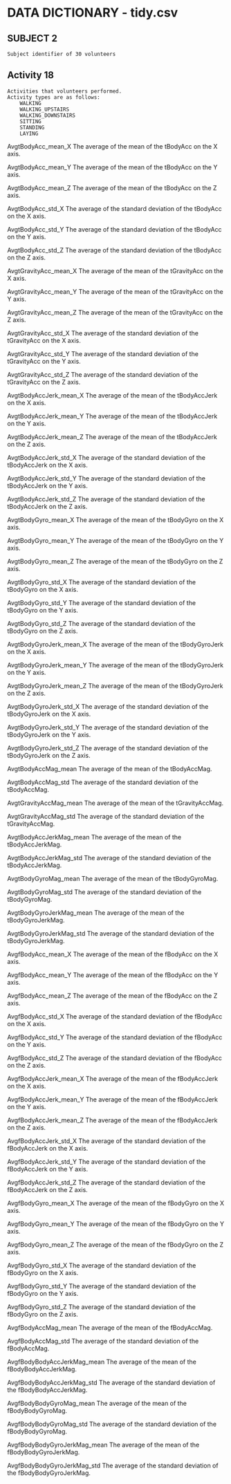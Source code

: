 # DATA DICTIONARY - tidy.csv

## SUBJECT	2
	Subject identifier of 30 volunteers

## Activity 18
	Activities that volunteers performed.
	Activity types are as follows:
		WALKING
		WALKING_UPSTAIRS
		WALKING_DOWNSTAIRS
		SITTING
		STANDING
		LAYING

AvgtBodyAcc_mean_X
	The average of the mean of the tBodyAcc on the X axis. 

AvgtBodyAcc_mean_Y
	The average of the mean of the tBodyAcc on the Y axis. 

AvgtBodyAcc_mean_Z
	The average of the mean of the tBodyAcc on the Z axis. 

AvgtBodyAcc_std_X
	The average of the standard deviation of the tBodyAcc on the X axis. 

AvgtBodyAcc_std_Y
	The average of the standard deviation of the tBodyAcc on the Y axis. 

AvgtBodyAcc_std_Z
	The average of the standard deviation of the tBodyAcc on the Z axis. 

AvgtGravityAcc_mean_X
	The average of the mean of the tGravityAcc on the X axis. 

AvgtGravityAcc_mean_Y
	The average of the mean of the tGravityAcc on the Y axis. 

AvgtGravityAcc_mean_Z
	The average of the mean of the tGravityAcc on the Z axis. 

AvgtGravityAcc_std_X
	The average of the standard deviation of the tGravityAcc on the X axis. 

AvgtGravityAcc_std_Y
	The average of the standard deviation of the tGravityAcc on the Y axis. 

AvgtGravityAcc_std_Z
	The average of the standard deviation of the tGravityAcc on the Z axis. 

AvgtBodyAccJerk_mean_X
	The average of the mean of the tBodyAccJerk on the X axis. 

AvgtBodyAccJerk_mean_Y
	The average of the mean of the tBodyAccJerk on the Y axis. 

AvgtBodyAccJerk_mean_Z
	The average of the mean of the tBodyAccJerk on the Z axis. 

AvgtBodyAccJerk_std_X
	The average of the standard deviation of the tBodyAccJerk on the X axis. 

AvgtBodyAccJerk_std_Y
	The average of the standard deviation of the tBodyAccJerk on the Y axis. 

AvgtBodyAccJerk_std_Z
	The average of the standard deviation of the tBodyAccJerk on the Z axis. 

AvgtBodyGyro_mean_X
	The average of the mean of the tBodyGyro on the X axis. 

AvgtBodyGyro_mean_Y
	The average of the mean of the tBodyGyro on the Y axis. 

AvgtBodyGyro_mean_Z
	The average of the mean of the tBodyGyro on the Z axis. 

AvgtBodyGyro_std_X
	The average of the standard deviation of the tBodyGyro on the X axis. 

AvgtBodyGyro_std_Y
	The average of the standard deviation of the tBodyGyro on the Y axis. 

AvgtBodyGyro_std_Z
	The average of the standard deviation of the tBodyGyro on the Z axis. 

AvgtBodyGyroJerk_mean_X
	The average of the mean of the tBodyGyroJerk on the X axis. 

AvgtBodyGyroJerk_mean_Y
	The average of the mean of the tBodyGyroJerk on the Y axis. 

AvgtBodyGyroJerk_mean_Z
	The average of the mean of the tBodyGyroJerk on the Z axis. 

AvgtBodyGyroJerk_std_X
	The average of the standard deviation of the tBodyGyroJerk on the X axis. 

AvgtBodyGyroJerk_std_Y
	The average of the standard deviation of the tBodyGyroJerk on the Y axis. 

AvgtBodyGyroJerk_std_Z
	The average of the standard deviation of the tBodyGyroJerk on the Z axis. 

AvgtBodyAccMag_mean
	The average of the mean of the tBodyAccMag.

AvgtBodyAccMag_std
	The average of the standard deviation of the tBodyAccMag.

AvgtGravityAccMag_mean
	The average of the mean of the tGravityAccMag.

AvgtGravityAccMag_std
	The average of the standard deviation of the tGravityAccMag.

AvgtBodyAccJerkMag_mean
	The average of the mean of the tBodyAccJerkMag.

AvgtBodyAccJerkMag_std
	The average of the standard deviation of the tBodyAccJerkMag.

AvgtBodyGyroMag_mean
	The average of the mean of the tBodyGyroMag.

AvgtBodyGyroMag_std
	The average of the standard deviation of the tBodyGyroMag.

AvgtBodyGyroJerkMag_mean
	The average of the mean of the tBodyGyroJerkMag.

AvgtBodyGyroJerkMag_std
	The average of the standard deviation of the tBodyGyroJerkMag.

AvgfBodyAcc_mean_X
	The average of the mean of the fBodyAcc on the X axis. 

AvgfBodyAcc_mean_Y
	The average of the mean of the fBodyAcc on the Y axis. 

AvgfBodyAcc_mean_Z
	The average of the mean of the fBodyAcc on the Z axis. 

AvgfBodyAcc_std_X
	The average of the standard deviation of the fBodyAcc on the X axis. 

AvgfBodyAcc_std_Y
	The average of the standard deviation of the fBodyAcc on the Y axis. 

AvgfBodyAcc_std_Z
	The average of the standard deviation of the fBodyAcc on the Z axis. 

AvgfBodyAccJerk_mean_X
	The average of the mean of the fBodyAccJerk on the X axis. 

AvgfBodyAccJerk_mean_Y
	The average of the mean of the fBodyAccJerk on the Y axis. 

AvgfBodyAccJerk_mean_Z
	The average of the mean of the fBodyAccJerk on the Z axis. 

AvgfBodyAccJerk_std_X
	The average of the standard deviation of the fBodyAccJerk on the X axis. 

AvgfBodyAccJerk_std_Y
	The average of the standard deviation of the fBodyAccJerk on the Y axis. 

AvgfBodyAccJerk_std_Z
	The average of the standard deviation of the fBodyAccJerk on the Z axis. 

AvgfBodyGyro_mean_X
	The average of the mean of the fBodyGyro on the X axis. 

AvgfBodyGyro_mean_Y
	The average of the mean of the fBodyGyro on the Y axis. 

AvgfBodyGyro_mean_Z
	The average of the mean of the fBodyGyro on the Z axis. 

AvgfBodyGyro_std_X
	The average of the standard deviation of the fBodyGyro on the X axis. 

AvgfBodyGyro_std_Y
	The average of the standard deviation of the fBodyGyro on the Y axis. 

AvgfBodyGyro_std_Z
	The average of the standard deviation of the fBodyGyro on the Z axis. 

AvgfBodyAccMag_mean
	The average of the mean of the fBodyAccMag.

AvgfBodyAccMag_std
	The average of the standard deviation of the fBodyAccMag.

AvgfBodyBodyAccJerkMag_mean
	The average of the mean of the fBodyBodyAccJerkMag.

AvgfBodyBodyAccJerkMag_std
	The average of the standard deviation of the fBodyBodyAccJerkMag.

AvgfBodyBodyGyroMag_mean
	The average of the mean of the fBodyBodyGyroMag.

AvgfBodyBodyGyroMag_std
	The average of the standard deviation of the fBodyBodyGyroMag.

AvgfBodyBodyGyroJerkMag_mean
	The average of the mean of the fBodyBodyGyroJerkMag.

AvgfBodyBodyGyroJerkMag_std
	The average of the standard deviation of the fBodyBodyGyroJerkMag.





